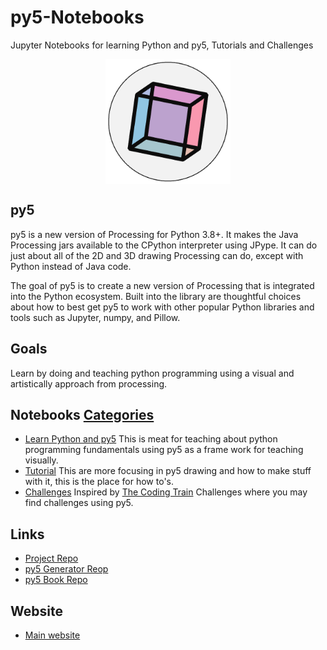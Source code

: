 # py5-Notebooks

Jupyter Notebooks for learning Python and py5, Tutorials and Challenges

<p align="center">
    <picture><img align="middle" src="img/logo_512x512.png"  width="200" /></picture>
</p>

## py5

py5 is a new version of Processing for Python 3.8+. It makes the Java Processing jars
available to the CPython interpreter using JPype. It can do just about all of the 2D and
3D drawing Processing can do, except with Python instead of Java code.

The goal of py5 is to create a new version of Processing that is integrated into the
Python ecosystem. Built into the library are thoughtful choices about how to best get
py5 to work with other popular Python libraries and tools such as Jupyter, numpy, and
Pillow.

## Goals

Learn by doing and teaching python programming using a visual and artistically approach from processing.

## Notebooks [Categories](/categories/)

* [Learn Python and py5](./categories/learning_python_py5/) This is meat for teaching about python programming fundamentals using py5 as a frame work for teaching visually.
* [Tutorial](./categories/tutorials/) This are more focusing in py5 drawing and how to make stuff with it, this is the place for how to's.
* [Challenges](./categories/challenges/) Inspired by [The Coding Train](https://github.com/CodingTrain/Coding-Challenges) Challenges where you may find challenges using py5.

## Links

* [Project Repo](https://github.com/py5coding)
* [py5 Generator Reop](https://github.com/py5coding)
* [py5 Book Repo](https://github.com/py5coding/py5book)

## Website

* [Main website](http://py5.ixora.io/)
